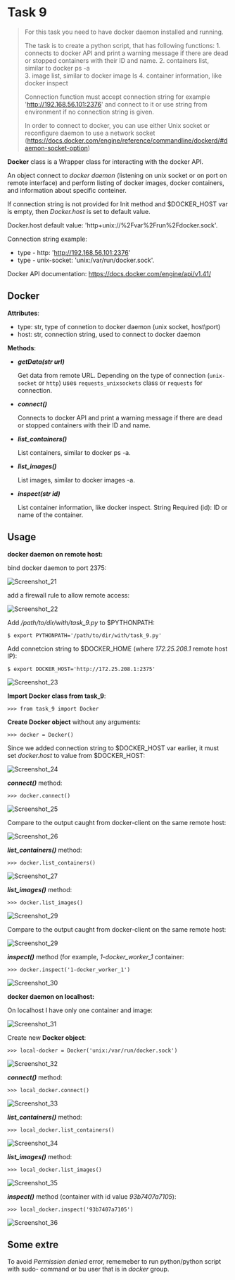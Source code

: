 # Task 9

> For this task you need to have docker daemon installed and running. 
>
> The task is to create a python script, that has following functions:
>     1. connects to docker API and print a warning message if there are dead or stopped containers with their ID and name. 
>     2. containers list, similar to docker ps -a  
>     3. image list, similar to docker image ls
>     4. container information, like docker inspect  
> 
> Connection function must accept connection string 
> for example 'http://192.168.56.101:2376' and connect to it or use string from environment if no connection string is given.  
> 
> In order to connect to docker, you can use either Unix socket or reconfigure daemon 
> to use a network socket (https://docs.docker.com/engine/reference/commandline/dockerd/#daemon-socket-option) 

**Docker** class is a Wrapper class for interacting with the docker API.

An object connect to *docker daemon* (listening on unix socket or on port on remote interface) and 
perform listing of docker images, docker containers, and  information about specific conteiner.

If connection string is not provided for Init method and $DOCKER_HOST var is empty, then *Docker.host* is set to default value.

Docker.host default value: 'http+unix://%2Fvar%2Frun%2Fdocker.sock'.

Connection string example:
   - type - http: 'http://192.168.56.101:2376'
   - type - unix-socket: 'unix:/var/run/docker.sock'.
 
 Docker API documentation: https://docs.docker.com/engine/api/v1.41/


##  Docker
  
**Attributes**:
  
  - type: str, type of connetion to docker daemon (unix socket, host\port)
  - host: str, connection string, used to connect to docker daemon

**Methods**:
  
  - ***getData(*str* url)***
    
    Get data from remote URL. Depending on the type of connection (`unix-socket` or `http`) uses `requests_unixsockets` class or `requests` for connection.
    
    
  - ***connect()***
    
    Connects to docker API and print a warning message if there are dead or stopped containers with their ID and name.
    
  - ***list_containers()***
    
    List containers, similar to docker ps -a.
    
  - ***list_images()***
    
    List images, similar to docker images -a.
    
  - ***inspect(*str* id)***
    
    List container information, like docker inspect. String Required (id): ID or name of the container.
    
## Usage 
  
**docker daemon on remote host:**
  
  bind docker daemon to port 2375:
  
  ![Screenshot_21](https://user-images.githubusercontent.com/40645030/113764446-a30b2c00-9723-11eb-853e-cf6350bdc4f8.png)

  add a firewall rule to allow remote access:
  
  ![Screenshot_22](https://user-images.githubusercontent.com/40645030/113764464-ac949400-9723-11eb-95ad-0caa1cdd347b.png)

  Add */path/to/dir/with/task_9.py* to $PYTHONPATH:
  
  ```
  $ export PYTHONPATH='/path/to/dir/with/task_9.py'
  ```
  
  Add connetcion string to $DOCKER_HOME (where *172.25.208.1* remote host IP):
  
  ```
  $ export DOCKER_HOST='http://172.25.208.1:2375'
  ```
  
  ![Screenshot_23](https://user-images.githubusercontent.com/40645030/113764475-b0281b00-9723-11eb-8885-ede51eff0aa8.png)
  
  **Import Docker class from task_9**:
  
  ```
  >>> from task_9 import Docker
  ```
  
  **Create Docker object** without any arguments:
  
  ```
  >>> docker = Docker()
  ```
  
  Since we added connection string to $DOCKER_HOST var earlier, it must set *docker.host* to value from $DOCKER_HOST:
  
  ![Screenshot_24](https://user-images.githubusercontent.com/40645030/113765451-f5008180-9724-11eb-89e8-c69388a4a4ff.png)
  
  
  ***connect()*** method:
  
  ```
  >>> docker.connect()
  ```
  
  ![Screenshot_25](https://user-images.githubusercontent.com/40645030/113765958-9687d300-9725-11eb-80b7-195a1daa9353.png)

  Compare to the output caught from docker-client on the same remote host:
  
  ![Screenshot_26](https://user-images.githubusercontent.com/40645030/113765970-9a1b5a00-9725-11eb-812d-f8a932e91623.png)
  
  ***list_containers()*** method:
  
  ```
  >>> docker.list_containers()
  ```
  
  ![Screenshot_27](https://user-images.githubusercontent.com/40645030/113766326-f4b4b600-9725-11eb-88f1-714489afb511.png)
  
  ***list_images()*** method:
  
  ```
  >>> docker.list_images()
  ```
  
  ![Screenshot_29](https://user-images.githubusercontent.com/40645030/113771451-0d27cf00-972c-11eb-9fe6-9b17900aba79.png)

  Compare to the output caught from docker-client on the same remote host:
  
  ![Screenshot_29](https://user-images.githubusercontent.com/40645030/113766549-380f2480-9726-11eb-811a-8350d1454c44.png)

  ***inspect()*** method (for example, *1-docker_worker_1* container:
  
  ```
  >>> docker.inspect('1-docker_worker_1')
  ```
  
  ![Screenshot_30](https://user-images.githubusercontent.com/40645030/113766816-8d4b3600-9726-11eb-8837-fb3c39e79e0e.png)
  
**docker daemon on localhost:**
  
  On localhost I have only one container and image:
  
  ![Screenshot_31](https://user-images.githubusercontent.com/40645030/113767509-70633280-9727-11eb-8f3c-3eecfe98a6cb.png)
     
  Create new **Docker object**:
  
  ```
  >>> local-docker = Docker('unix:/var/run/docker.sock')
  ```
  
  ![Screenshot_32](https://user-images.githubusercontent.com/40645030/113768596-afde4e80-9728-11eb-9f83-7c6706aa883c.png)
  
  ***connect()*** method:
  
  ```
  >>> local_docker.connect()
  ```
  
  ![Screenshot_33](https://user-images.githubusercontent.com/40645030/113771482-16b13700-972c-11eb-8a52-66ae372e0770.png)

  
  ***list_containers()*** method:
  
  ```
  >>> local_docker.list_containers()
  ```
  
  ![Screenshot_34](https://user-images.githubusercontent.com/40645030/113771504-1d3fae80-972c-11eb-820f-1045e0e12d87.png)
 
  ***list_images()*** method:
  
  ```
  >>> local_docker.list_images()
  ```
  
  ![Screenshot_35](https://user-images.githubusercontent.com/40645030/113771516-216bcc00-972c-11eb-86e4-e6d8998788d8.png)

  ***inspect()*** method (container with id value *93b7407a7105*):
  
  ```
  >>> local_docker.inspect('93b7407a7105')
  ```
  
  ![Screenshot_36](https://user-images.githubusercontent.com/40645030/113771725-6ee83900-972c-11eb-968e-98c7eb377b99.png)

  
## Some extre 

  To avoid *Permission denied* error, rememeber to run python/python script with sudo- command or bu user that is in *docker* group.
  
    
